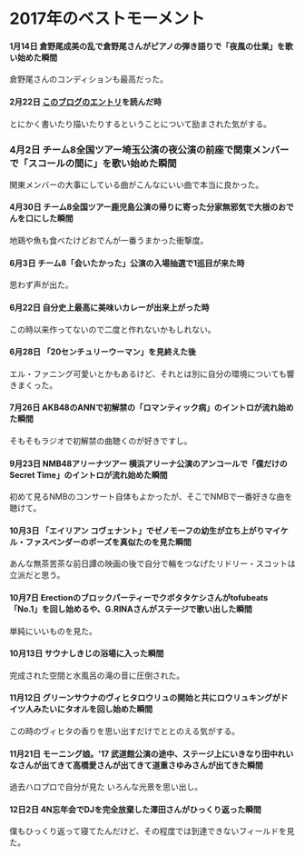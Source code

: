# 2017年のベストモーメント

#### 1月14日 倉野尾成美の乱で倉野尾さんがピアノの弾き語りで「夜風の仕業」を歌い始めた瞬間
倉野尾さんのコンディションも最高だった。

#### 2月22日 [このブログのエントリ](https://gamayauber1001.wordpress.com/2017/02/16/correspondence/)を読んだ時
とにかく書いたり描いたりするということについて励まされた気がする。

### 4月2日 チーム8全国ツアー埼玉公演の夜公演の前座で関東メンバーで「スコールの間に」を歌い始めた瞬間
関東メンバーの大事にしている曲がこんなにいい曲で本当に良かった。

#### 4月30日 チーム8全国ツアー鹿児島公演の帰りに寄った分家無邪気で大根のおでんを口にした瞬間
地鶏や魚も食べたけどおでんが一番うまかった衝撃度。

#### 6月3日 チーム8「会いたかった」公演の入場抽選で1巡目が来た時
思わず声が出た。

#### 6月22日 自分史上最高に美味いカレーが出来上がった時
この時以来作ってないので二度と作れないかもしれない。

#### 6月28日 「20センチュリーウーマン」を見終えた後
エル・ファニング可愛いとかもあるけど、それとは別に自分の環境についても響きまくった。

#### 7月26日 AKB48のANNで初解禁の「ロマンティック病」のイントロが流れ始めた瞬間
そもそもラジオで初解禁の曲聴くのが好きですし。

#### 9月23日 NMB48アリーナツアー 横浜アリーナ公演のアンコールで「僕だけのSecret Time」のイントロが流れ始めた瞬間
初めて見るNMBのコンサート自体もよかったが、そこでNMBで一番好きな曲を聴けて。

#### 10月3日 「エイリアン コヴェナント」でゼノモーフの幼生が立ち上がりマイケル・ファスベンダーのポーズを真似たのを見た瞬間
あんな無茶苦茶な前日譚の映画の後で自分で輪をつなげたリドリー・スコットは立派だと思う。

#### 10月7日 Erectionのブロックパーティーでクボタタケシさんがtofubeats「No.1」を回し始めるや、G.RINAさんがステージで歌い出した瞬間
単純にいいものを見た。

#### 10月13日 サウナしきじの浴場に入った瞬間
完成された空間と水風呂の滝の音に圧倒された。

#### 11月12日 グリーンサウナのヴィヒタロウリュの開始と共にロウリュキングがドイツ人みたいにタオルを回し始めた瞬間
この時のヴィヒタの香りを思い出すだけでととのえる気がする。

#### 11月21日 モーニング娘。'17 武道館公演の途中、ステージ上にいきなり田中れいなさんが出てきて高橋愛さんが出てきて道重さゆみさんが出てきた瞬間
過去ハロプロで自分が見た いろんな光景を思い出し。

#### 12日2日 4N忘年会でDJを完全放棄した澤田さんがひっくり返った瞬間
僕もひっくり返って寝てたんだけど、その程度では到達できないフィールドを見た。
